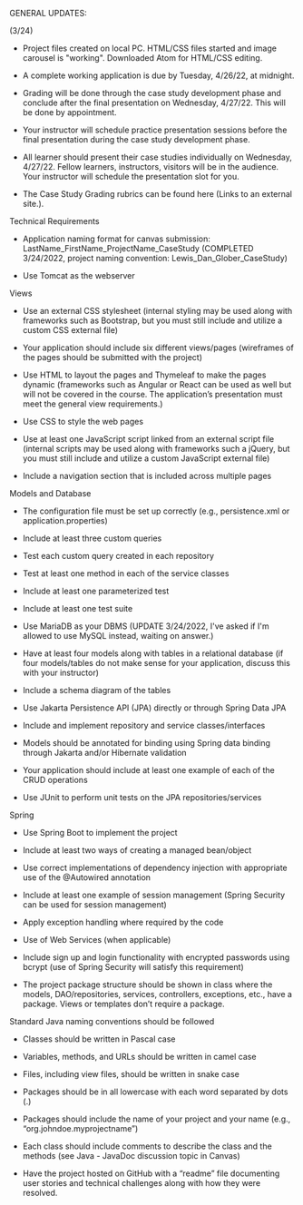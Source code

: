 GENERAL UPDATES:

(3/24)
  - Project files created on local PC. HTML/CSS files started and image carousel is "working". Downloaded Atom for HTML/CSS editing.

- A complete working application is due by Tuesday, 4/26/22, at midnight.

- Grading will be done through the case study development phase and conclude after the final presentation on Wednesday, 4/27/22. This will be done by appointment. 

- Your instructor will schedule practice presentation sessions before the final presentation during the case study development phase.

- All learner should present their case studies individually on Wednesday, 4/27/22. Fellow learners, instructors, visitors will be in the audience. Your instructor will schedule the presentation slot for you.

- The Case Study Grading rubrics can be found here (Links to an external site.).



Technical Requirements

- Application naming format for canvas submission: LastName_FirstName_ProjectName_CaseStudy
(COMPLETED 3/24/2022, project naming convention: Lewis_Dan_Glober_CaseStudy)

- Use Tomcat as the webserver



Views

- Use an external CSS stylesheet (internal styling may be used along with frameworks such as Bootstrap, but you must still include and utilize a custom CSS external file)

- Your application should include six different views/pages (wireframes of the pages should be submitted with the project)

- Use HTML to layout the pages and Thymeleaf to make the pages dynamic (frameworks such as Angular or React can be used as well but will not be covered in the course. The application’s presentation must meet the general view requirements.)

- Use CSS to style the web pages

- Use at least one JavaScript script linked from an external script file (internal scripts may be used along with frameworks such a jQuery, but you must still include and utilize a custom JavaScript external file)

- Include a navigation section that is included across multiple pages



Models and Database

- The configuration file must be set up correctly (e.g., persistence.xml or application.properties)

- Include at least three custom queries

- Test each custom query created in each repository

- Test at least one method in each of the service classes

- Include at least one parameterized test

- Include at least one test suite

- Use MariaDB as your DBMS
(UPDATE 3/24/2022, I've asked if I'm allowed to use MySQL instead, waiting on answer.)

- Have at least four models along with tables in a relational database (if four models/tables do not make sense for your application, discuss this with your instructor)

- Include a schema diagram of the tables

- Use Jakarta Persistence API (JPA) directly or through Spring Data JPA

- Include and implement repository and service classes/interfaces

- Models should be annotated for binding using Spring data binding through Jakarta and/or Hibernate validation

- Your application should include at least one example of each of the CRUD operations

- Use JUnit to perform unit tests on the JPA repositories/services



Spring

- Use Spring Boot to implement the project

- Include at least two ways of creating a managed bean/object

- Use correct implementations of dependency injection with appropriate use of the @Autowired annotation

- Include at least one example of session management (Spring Security can be used for session management)

- Apply exception handling where required by the code

- Use of Web Services (when applicable)

- Include sign up and login functionality with encrypted passwords using bcrypt (use of Spring Security will satisfy this requirement)

- The project package structure should be shown in class where the models, DAO/repositories, services, controllers, exceptions, etc., have a package. Views or templates don’t require a package.




Standard Java naming conventions should be followed

- Classes should be written in Pascal case

- Variables, methods, and URLs should be written in camel case

- Files, including view files, should be written in snake case

- Packages should be in all lowercase with each word separated by dots (.)

- Packages should include the name of your project and your name (e.g., “org.johndoe.myprojectname”)

- Each class should include comments to describe the class and the methods (see Java - JavaDoc discussion topic in Canvas)

- Have the project hosted on GitHub with a “readme” file documenting user stories and technical challenges along with how they were resolved.

